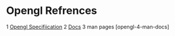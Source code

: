 # Opengl Refrences

1 [Opengl Specifiication](https://registry.khronos.org/OpenGL/specs/gl/glspec46.core.pdf) 
2 [Docs](https://docs.gl/) 
3 man pages [opengl-4-man-docs]

